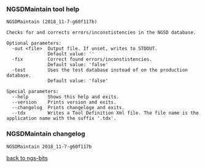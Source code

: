 ### NGSDMaintain tool help
	NGSDMaintain (2018_11-7-g60f117b)
	
	Checks for and corrects errors/inconstistencies in the NGSD database.
	
	Optional parameters:
	  -out <file>  Output file. If unset, writes to STDOUT.
	               Default value: ''
	  -fix         Correct found errors/inconstistencies.
	               Default value: 'false'
	  -test        Uses the test database instead of on the production database.
	               Default value: 'false'
	
	Special parameters:
	  --help       Shows this help and exits.
	  --version    Prints version and exits.
	  --changelog  Prints changeloge and exits.
	  --tdx        Writes a Tool Definition Xml file. The file name is the application name with the suffix '.tdx'.
	
### NGSDMaintain changelog
	NGSDMaintain 2018_11-7-g60f117b
	
[back to ngs-bits](https://github.com/imgag/ngs-bits)